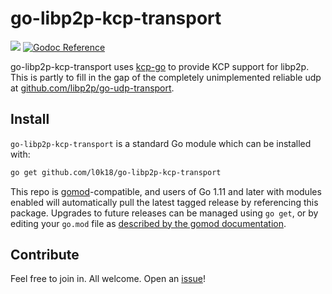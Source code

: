 # go-libp2p-kcp-transport

[![](https://img.shields.io/badge/project-libp2p-yellow.svg?style=flat-square)](https://libp2p.io/)
[![Godoc Reference](https://img.shields.io/badge/godoc-reference-blue.svg?style=flat-square)](https://godoc.org/github.com/l0k18/go-libp2p-kcp-transport)

go-libp2p-kcp-transport uses [kcp-go](https://github.com/xtaci/kcp-go) to provide KCP support for libp2p. This is partly to fill in the gap of the completely unimplemented reliable udp at [github.com/libp2p/go-udp-transport](https://github.com/libp2p/go-udp-transport).

## Install

`go-libp2p-kcp-transport` is a standard Go module which can be installed with:

```sh
go get github.com/l0k18/go-libp2p-kcp-transport
```

This repo is [gomod](https://github.com/golang/go/wiki/Modules)-compatible, and users of
Go 1.11 and later with modules enabled will automatically pull the latest tagged release
by referencing this package. Upgrades to future releases can be managed using `go get`,
or by editing your `go.mod` file as [described by the gomod documentation](https://github.com/golang/go/wiki/Modules#how-to-upgrade-and-downgrade-dependencies).

## Contribute

Feel free to join in. All welcome. Open an [issue](https://github.com/l0k18/go-libp2p-kcp-transport/issues)!
